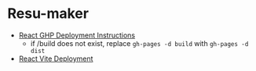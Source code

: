 # Resu-maker

- [React GHP Deployment Instructions](https://github.com/gitname/react-gh-pages)
    - if /build does not exist, replace ```gh-pages -d build``` with ```gh-pages -d dist```
- [React Vite Deployment](https://vitejs.dev/guide/static-deploy)